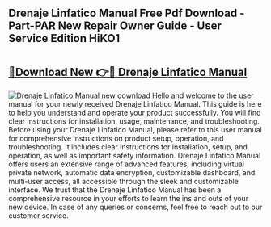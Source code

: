 ## Drenaje Linfatico Manual Free Pdf Download - Part-PAR New Repair Owner Guide - User Service Edition HiKO1

# <h2><a href="http://bc42220.oget.top/?id=Drenaje+Linfatico+Manual">🔗Download New 👉🔴 Drenaje Linfatico Manual</a></h2>

[![Drenaje Linfatico Manual new download](https://i.imgur.com/5g1atiW.png)](http://bc42220.oget.top/?id=Drenaje+Linfatico+Manual)
Hello and welcome to the user manual for your newly received Drenaje Linfatico Manual. This guide is here to help you understand and operate your product successfully. You will find clear instructions for installation, usage, maintenance, and troubleshooting. Before using your Drenaje Linfatico Manual, please refer to this user manual for comprehensive instructions on product setup, operation, and troubleshooting. It includes clear instructions for installation, setup, and operation, as well as important safety information. Drenaje Linfatico Manual offers users an extensive range of advanced features, including virtual private network, automatic data encryption, customizable dashboard, and multi-user access, all accessible through the sleek and customizable interface. We trust that the Drenaje Linfatico Manual has been a comprehensive resource in your efforts to learn the ins and outs of your new device. In case of any queries or concerns, feel free to reach out to our customer service.

